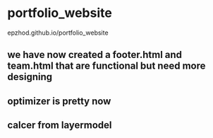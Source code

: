 # portfolio_website

epzhod.github.io/portfolio_website

## we have now created a footer.html and team.html that are functional but need more designing

## optimizer is pretty now

## calcer from layermodel

